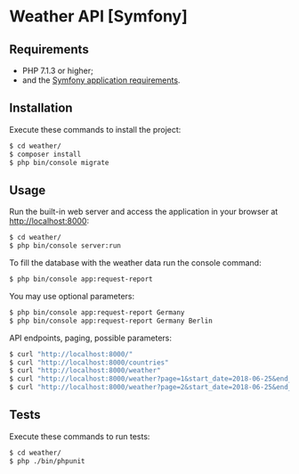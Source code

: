 Weather API [Symfony]
==================================

Requirements
------------

  * PHP 7.1.3 or higher;
  * and the [Symfony application requirements][1].

Installation
------------

Execute these commands to install the project:

```bash
$ cd weather/
$ composer install
$ php bin/console migrate
```

Usage
-----

Run the built-in web server and access the application in your browser at <http://localhost:8000>:

```bash
$ cd weather/
$ php bin/console server:run
```

To fill the database with the weather data run the console command:

```bash
$ php bin/console app:request-report
```

You may use optional parameters:

```bash
$ php bin/console app:request-report Germany
$ php bin/console app:request-report Germany Berlin
```

API endpoints, paging, possible parameters:

```bash
$ curl "http://localhost:8000/"
$ curl "http://localhost:8000/countries"
$ curl "http://localhost:8000/weather"
$ curl "http://localhost:8000/weather?page=1&start_date=2018-06-25&end_date=2018-06-26&temperature=17&direction=higher&city_id=2"
$ curl "http://localhost:8000/weather?page=2&start_date=2018-06-25&end_date=2018-06-26"
```

Tests
-----

Execute these commands to run tests:

```bash
$ cd weather/
$ php ./bin/phpunit
```

[1]: https://symfony.com/doc/current/reference/requirements.html